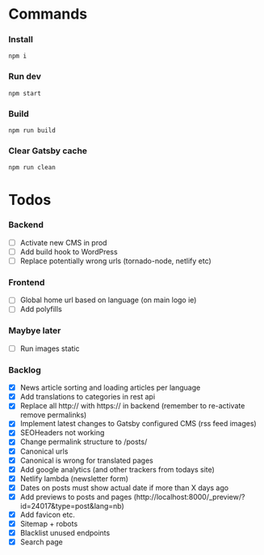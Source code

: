 # Commands

### Install

```
npm i
```

### Run dev

```
npm start
```

### Build

```
npm run build
```

### Clear Gatsby cache

```
npm run clean
```

# Todos

### Backend
- [ ] Activate new CMS in prod
- [ ] Add build hook to WordPress
- [ ] Replace potentially wrong urls (tornado-node, netlify etc)

### Frontend
- [ ] Global home url based on language (on main logo ie)
- [ ] Add polyfills

### Maybye later
- [ ] Run images static

### Backlog
- [x] News article sorting and loading articles per language
- [x] Add translations to categories in rest api
- [x] Replace all http:// with https:// in backend (remember to re-activate remove permalinks)
- [x] Implement latest changes to Gatsby configured CMS (rss feed images)
- [x] SEOHeaders not working
- [x] Change permalink structure to /posts/
- [x] Canonical urls
- [x] Canonical is wrong for translated pages
- [x] Add google analytics (and other trackers from todays site)
- [x] Netlify lambda (newsletter form)
- [x] Dates on posts must show actual date if more than X days ago
- [x] Add previews to posts and pages (http://localhost:8000/_preview/?id=24017&type=post&lang=nb)
- [x] Add favicon etc.
- [x] Sitemap + robots
- [x] Blacklist unused endpoints
- [x] Search page